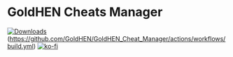 # GoldHEN Cheats Manager

[![Downloads][img_downloads]][app_downloads] 
(https://github.com/GoldHEN/GoldHEN_Cheat_Manager/actions/workflows/build.yml)
[![ko-fi](https://ko-fi.com/img/githubbutton_sm.svg)](https://ko-fi.com/SiSTRo)

[app_downloads]: https://github.com/GoldHEN/GoldHEN_Cheat_Manager/releases
[img_downloads]: https://img.shields.io/github/downloads/GoldHEN/GoldHEN_Cheat_Manager/total.svg?maxAge=3600
[socat]: http://www.dest-unreach.org/socat/


